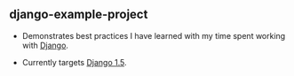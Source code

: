django-example-project
----------------------

- Demonstrates best practices I have learned with my time spent working with [Django].
- Currently targets [Django 1.5].

  [Django]: https://www.djangoproject.com/
  [Django 1.5]: https://docs.djangoproject.com/en/1.5/

